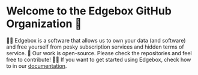 # Welcome to the Edgebox GitHub Organization 👋

🙋‍♀️ Edgebox is a software that allows us to own your data (and software) and free yourself from pesky subscription services and hidden terms of service.
🌈 Our work is open-source. Please check the repositories and feel free to contribute!
👩‍💻 If you want to get started using Edgebox, check how to in our [documentation](https://docs.edgebox.io).

